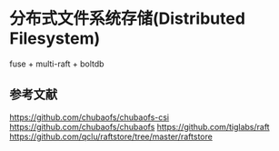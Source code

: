 

# 分布式文件系统存储(Distributed Filesystem)
fuse + multi-raft + boltdb




## 参考文献
https://github.com/chubaofs/chubaofs-csi
https://github.com/chubaofs/chubaofs
https://github.com/tiglabs/raft
https://github.com/qclu/raftstore/tree/master/raftstore



